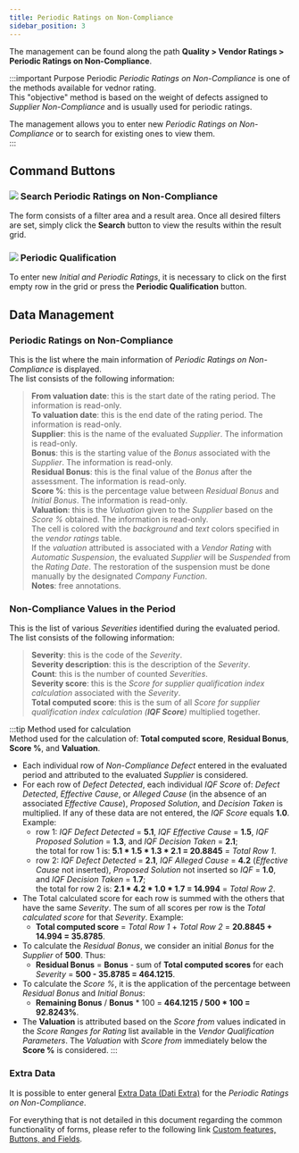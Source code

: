 ```yaml
---
title: Periodic Ratings on Non-Compliance 
sidebar_position: 3
---
```


The management can be found along the path **Quality > Vendor Ratings > Periodic Ratings on Non-Compliance**.   


:::important Purpose
Periodic *Periodic Ratings on Non-Compliance* is one of the methods available for vednor rating.   
This "objective" method is based on the weight of defects assigned to *Supplier Non-Compliance* and is usually used for periodic ratings.   

The management allows you to enter new *Periodic Ratings on Non-Compliance* or to search for existing ones to view them.   
:::


## Command Buttons


### ![](/img/neutral/common/search.png) Search Periodic Ratings on Non-Compliance

The form consists of a filter area and a result area. Once all desired filters are set, simply click the **Search** button to view the results within the result grid.   


### ![](/img/neutral/common/accountant-search.png) Periodic Qualification

To enter new *Initial and Periodic Ratings*, it is necessary to click on the first empty row in the grid or press the **Periodic Qualification** button.   


## Data Management


### Periodic Ratings on Non-Compliance

This is the list where the main information of *Periodic Ratings on Non-Compliance* is displayed.   
The list consists of the following information:   
> **From valuation date**: this is the start date of the rating period. The information is read-only.   
> **To valuation date**: this is the end date of the rating period. The information is read-only.   
> **Supplier**: this is the name of the evaluated *Supplier*. The information is read-only.   
> **Bonus**: this is the starting value of the *Bonus* associated with the *Supplier*. The information is read-only.   
> **Residual Bonus**: this is the final value of the *Bonus* after the assessment. The information is read-only.   
> **Score %**: this is the percentage value between *Residual Bonus* and *Initial Bonus*. The information is read-only.   
> **Valuation**: this is the *Valuation* given to the *Supplier* based on the *Score %* obtained. The information is read-only.   
> The cell is colored with the *background* and *text* colors specified in the *vendor ratings* table.   
> If the *valuation* attributed is associated with a *Vendor Rating* with *Automatic Suspension*, the evaluated *Supplier* will be *Suspended* from the *Rating Date*.
> The restoration of the suspension must be done manually by the designated *Company Function*.   
> **Notes**: free annotations.   


### Non-Compliance Values in the Period

This is the list of various *Severities* identified during the evaluated period.   
The list consists of the following information:   
> **Severity**: this is the code of the *Severity*.   
> **Severity description**: this is the description of the *Severity*.   
> **Count**: this is the number of counted *Severities*.   
> **Severity score**: this is the *Score for supplier qualification index calculation* associated with the *Severity*.   
> **Total computed score**: this is the sum of all *Score for supplier qualification index calculation (**IQF Score**)* multiplied together.   


:::tip Method used for calculation   
Method used for the calculation of: **Total computed score**, **Residual Bonus**, **Score %**, and **Valuation**.   
- Each individual row of *Non-Compliance Defect* entered in the evaluated period and attributed to the evaluated *Supplier* is considered.   
- For each row of *Defect Detected*, each individual *IQF Score* of: *Defect Detected*, *Effective Cause*, or *Alleged Cause* (in the absence of an associated *Effective Cause*), *Proposed Solution*, and *Decision Taken* is multiplied. If any of these data are not entered, the *IQF Score* equals **1.0**. Example:   
  - row 1: *IQF Defect Detected* = **5.1**, *IQF Effective Cause* = **1.5**, *IQF Proposed Solution* = **1.3**, and *IQF Decision Taken* = **2.1**;   
  the total for row 1 is: **5.1 * 1.5 * 1.3 * 2.1 = 20.8845** = *Total Row 1*.   
  - row 2: *IQF Defect Detected* = **2.1**, *IQF Alleged Cause* = **4.2** (*Effective Cause* not inserted), *Proposed Solution* not inserted so *IQF* = **1.0**, and *IQF Decision Taken* = **1.7**;   
  the total for row 2 is: **2.1 * 4.2 * 1.0 * 1.7 = 14.994** = *Total Row 2*.   
- The Total calculated score for each row is summed with the others that have the same *Severity*. The sum of all scores per row is the *Total calculated score* for that *Severity*. Example:   
  - **Total computed score** = *Total Row 1* + *Total Row 2* = **20.8845 + 14.994 = 35.8785**.   
- To calculate the *Residual Bonus*, we consider an initial *Bonus* for the *Supplier* of **500**. Thus:   
    - **Residual Bonus** = **Bonus** - sum of **Total computed scores** for each *Severity* = **500 - 35.8785 = 464.1215**.   
- To calculate the *Score %*, it is the application of the percentage between *Residual Bonus* and *Initial Bonus*:   
    - **Remaining Bonus** / **Bonus** * 100 = **464.1215 / 500 * 100 = 92.8243%**.   
- The **Valuation** is attributed based on the *Score from* values indicated in the *Score Ranges for Rating* list available in the *Vendor Qualification Parameters*. The *Valuation* with *Score from* immediately below the **Score %** is considered.
:::


### Extra Data

It is possible to enter general [Extra Data (Dati Extra)](/docs/configurations/utility/extra-data/extradata/search-extradata) for the *Periodic Ratings on Non-Compliance*.   


For everything that is not detailed in this document regarding the common functionality of forms, please refer to the following link [Custom features, Buttons, and Fields](/docs/guide/common).